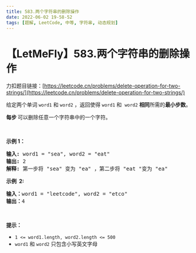 ```yaml
---
title: 583.两个字符串的删除操作
date: 2022-06-02 19-58-52
tags: [题解, LeetCode, 中等, 字符串, 动态规划]
---
```


# 【LetMeFly】583.两个字符串的删除操作

力扣题目链接：[https://leetcode.cn/problems/delete-operation-for-two-strings/](https://leetcode.cn/problems/delete-operation-for-two-strings/)

<p>给定两个单词&nbsp;<code>word1</code>&nbsp;和<meta charset="UTF-8" />&nbsp;<code>word2</code>&nbsp;，返回使得<meta charset="UTF-8" />&nbsp;<code>word1</code>&nbsp;和&nbsp;<meta charset="UTF-8" />&nbsp;<code>word2</code><em>&nbsp;</em><strong>相同</strong>所需的<strong>最小步数</strong>。</p>

<p><strong>每步&nbsp;</strong>可以删除任意一个字符串中的一个字符。</p>

<p>&nbsp;</p>

<p><strong>示例 1：</strong></p>

<pre>
<strong>输入:</strong> word1 = "sea", word2 = "eat"
<strong>输出:</strong> 2
<strong>解释:</strong> 第一步将 "sea" 变为 "ea" ，第二步将 "eat "变为 "ea"
</pre>

<p><strong>示例 &nbsp;2:</strong></p>

<pre>
<b>输入：</b>word1 = "leetcode", word2 = "etco"
<b>输出：</b>4
</pre>

<p>&nbsp;</p>

<p><strong>提示：</strong></p>
<meta charset="UTF-8" />

<ul>
	<li><code>1 &lt;= word1.length, word2.length &lt;= 500</code></li>
	<li><code>word1</code>&nbsp;和&nbsp;<code>word2</code>&nbsp;只包含小写英文字母</li>
</ul>


    